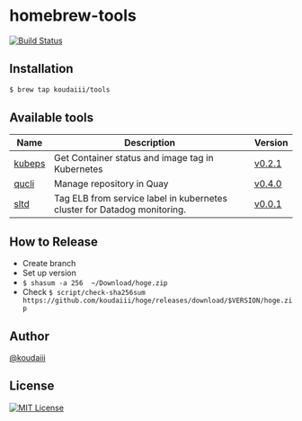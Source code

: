 # homebrew-tools

[![Build Status](https://travis-ci.org/koudaiii/homebrew-tools.svg?branch=master)](https://travis-ci.org/koudaiii/homebrew-tools)

## Installation

```bash
$ brew tap koudaiii/tools
```

## Available tools

| Name | Description | Version |
|------|-------------|---------|
| [kubeps](https://github.com/koudaiii/kubeps) | Get Container status and image tag in Kubernetes  | [v0.2.1](https://github.com/koudaiii/kubeps/releases/tag/v0.2.1) |
| [qucli](https://github.com/koudaiii/qucli) | Manage repository in Quay | [v0.4.0](https://github.com/koudaiii/qucli/releases/tag/v0.4.0) |
| [sltd](https://github.com/koudaiii/sltd) | Tag ELB from service label in kubernetes cluster for Datadog monitoring. | [v0.0.1](https://github.com/koudaiii/sltd/releases/tag/v0.0.1) |

## How to Release

- Create branch
- Set up version
- `$ shasum -a 256  ~/Download/hoge.zip`
- Check `$ script/check-sha256sum https://github.com/koudaiii/hoge/releases/download/$VERSION/hoge.zip`

## Author

[@koudaiii](https://github.com/koudaiii)

## License

[![MIT License](http://img.shields.io/badge/license-MIT-blue.svg?style=flat)](LICENSE)
